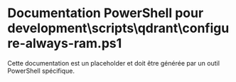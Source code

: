 # Documentation PowerShell pour development\scripts\qdrant\configure-always-ram.ps1

Cette documentation est un placeholder et doit être générée par un outil PowerShell spécifique.

